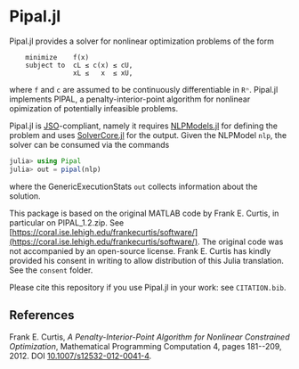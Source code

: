 # Pipal.jl

Pipal.jl provides a solver for nonlinear optimization problems of the form
```
	minimize    f(x)
	subject to  cL ≤ c(x) ≤ cU,
			    xL ≤   x  ≤ xU,
```
where `f` and `c` are assumed to be continuously differentiable in `Rⁿ`. Pipal.jl implements PIPAL, a penalty-interior-point algorithm for nonlinear opimization of potentially infeasible problems.

Pipal.jl is [JSO](https://github.com/JuliaSmoothOptimizers)-compliant, namely it requires [NLPModels.jl](https://github.com/JuliaSmoothOptimizers/NLPModels.jl) for defining the problem and uses [SolverCore.jl](https://github.com/JuliaSmoothOptimizers/SolverCore.jl) for the output. Given the NLPModel `nlp`, the solver can be consumed via the commands
```julia
julia> using Pipal
julia> out = pipal(nlp)
```
where the GenericExecutionStats `out` collects information about the solution.

This package is based on the original MATLAB code by Frank E. Curtis, in particular on PIPAL_1.2.zip. See [https://coral.ise.lehigh.edu/frankecurtis/software/](https://coral.ise.lehigh.edu/frankecurtis/software/). The original code was not accompanied by an open-source license. Frank E. Curtis has kindly provided his consent in writing to allow distribution of this Julia translation. See the `consent` folder.

Please cite this repository if you use Pipal.jl in your work: see `CITATION.bib`.

## References

Frank E. Curtis, *A Penalty-Interior-Point Algorithm for Nonlinear Constrained Optimization*, Mathematical Programming Computation 4, pages 181--209, 2012. DOI [10.1007/s12532-012-0041-4](https://doi.org/10.1007/s12532-012-0041-4).
